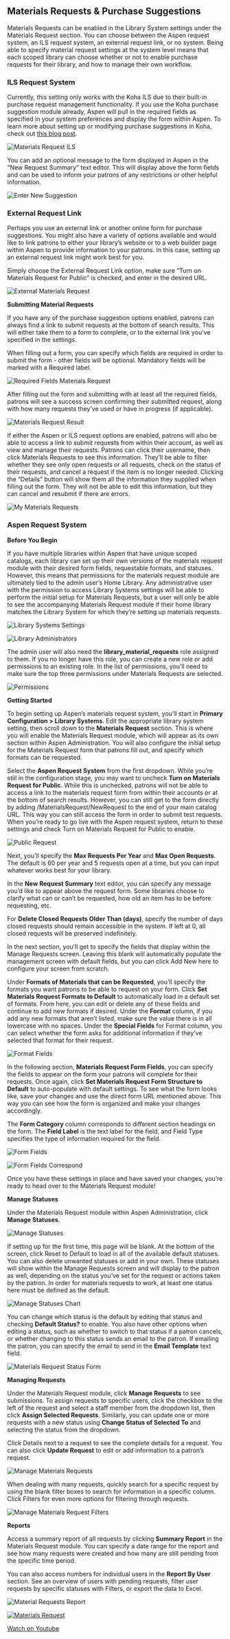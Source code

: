 ## Materials Requests & Purchase Suggestions

Materials Requests can be enabled in the Library System settings under the Materials Request section. You can choose between the Aspen request system, an ILS request system, an external request link, or no system. Being able to specify material request settings at the system level means that each scoped library can choose whether or not to enable purchase requests for their library, and how to manage their own workflow. 

### **ILS Request System**

Currently, this setting only works with the Koha ILS due to their built-in purchase request management functionality. If you use the Koha purchase suggestion module already, Aspen will pull in the required fields as specified in your system preferences and display the form within Aspen. To learn more about setting up or modifying purchase suggestions in Koha, check out [this blog post](https://bywatersolutions.com/news/purchase-suggestions-opac).

![Materials Request ILS](/manual/images/MaterialsRequestsILS.png) 

You can add an optional message to the form displayed in Aspen in the “New Request Summary” text editor. This will display above the form fields and can be used to inform your patrons of any restrictions or other helpful information. 

![Enter New Suggestion](/manual/images/EnterNewSuggestion.png)

### **External Request Link**

Perhaps you use an external link or another online form for purchase suggestions. You might also have a variety of options available and would like to link patrons to either your library’s website or to a web builder page within Aspen to provide information to your patrons. In this case, setting up an external request link might work best for you.

Simply choose the External Request Link option, make sure “Turn on Materials Request for Public” is checked, and enter in the desired URL. 

![External Materials Request](/manual/images/ExternalMaterialsRequest.png)

**Submitting Material Requests**

If you have any of the purchase suggestion options enabled, patrons can always find a link to submit requests at the bottom of search results. This will either take them to a form to complete, or to the external link you’ve specified in the settings.

When filling out a form, you can specify which fields are required in order to submit the form - other fields will be optional. Mandatory fields will be marked with a Required label. 

![Required Fields Materials Request](/manual/images/RequiredFieldsMaterialsRequest.png)

After filling out the form and submitting with at least all the required fields, patrons will see a success screen confirming their submitted request, along with how many requests they’ve used or have in progress (if applicable). 

![Materials Request Result](/manual/images/MaterialsRequestResult.png)

If either the Aspen or ILS request options are enabled, patrons will also be able to access a link to submit requests from within their account, as well as view and manage their requests. Patrons can click their username, then click Materials Requests to see this information. They’ll be able to filter whether they see only open requests or all requests, check on the status of their requests, and cancel a request if the item is no longer needed. Clicking the “Details” button will show them all the information they supplied when filling out the form. They will not be able to edit this information, but they can cancel and resubmit if there are errors.

![My Materials Requests](/manual/images/MyMaterialsRequests.png)

### **Aspen Request System**

**Before You Begin**

If you have multiple libraries within Aspen that have unique scoped catalogs, each library can set up their own versions of the materials request module with their desired form fields, requestable formats, and statuses. However, this means that permissions for the materials request module are ultimately tied to the admin user’s Home Library. Any administrative user with the permission to access Library Systems settings will be able to perform the initial setup for Materials Requests, but a user will only be able to see the accompanying Materials Request module if their home library matches the Library System for which they’re setting up materials requests.

![Library Systems Settings](/manual/images/MRLibrarySystems.png)

![Library Administrators](/manual/images/MRAdministrators.png)

The admin user will also need the **library_material_requests** role assigned to them. If you no longer have this role, you can create a new role or add permissions to an existing role. In the list of permissions, you’ll need to make sure the top three permissions under Materials Requests are selected. 

![Permissions](/manual/images/MRPermissions.png)

**Getting Started**

To begin setting up Aspen’s materials request system, you’ll start in **Primary Configuration > Library Systems**. Edit the appropriate library system setting, then scroll down to the **Materials Request** section. This is where you will enable the Materials Request module, which will appear as its own section within Aspen Administration. You will also configure the initial setup for the Materials Request form that patrons fill out, and specify which formats can be requested.

Select the **Aspen Request System** from the first dropdown. While you’re still in the configuration stage, you may want to uncheck **Turn on Materials Request for Public**. While this is unchecked, patrons will not be able to access a link to the materials request form from within their accounts or at the bottom of search results. However, you can still get to the form directly by adding /MaterialsRequest/NewRequest to the end of your main catalog URL. This way you can still access the form in order to submit test requests. When you’re ready to go live with the Aspen request system, return to these settings and check Turn on Materials Request for Public to enable.

![Public Request](/manual/images/MRPublicRequest.png)

Next, you’ll specify the **Max Requests Per Year** and **Max Open Requests**. The default is 60 per year and 5 requests open at a time, but you can input whatever works best for your library.

In the **New Request Summary** text editor, you can specify any message you’d like to appear above the request form. Some libraries choose to clarify what can or can’t be requested, how old an item has to be before requesting, etc. 

For **Delete Closed Requests Older Than (days)**, specify the number of days closed requests should remain accessible in the system. If left at 0, all closed requests will be preserved indefinitely.

In the next section, you’ll get to specify the fields that display within the Manage Requests screen. Leaving this blank will automatically populate the management screen with default fields, but you can click Add New here to configure your screen from scratch. 

Under **Formats of Materials that can be Requested**, you’ll specify the formats you want patrons to be able to request on your form. Click **Set Materials Request Formats to Default** to automatically load in a default set of formats. From here, you can edit or delete any of these fields and continue to add new formats if desired. Under the **Format** column, if you add any new formats that aren’t listed, make sure the value there is in all lowercase with no spaces. Under the **Special Fields** for Format column, you can select whether the form asks for additional information if they’ve selected that format for their request.

![Format Fields](/manual/images/MRFormatFields.png)

In the following section, **Materials Request Form Fields**, you can specify the fields to appear on the form your patrons will complete for their requests. Once again, click **Set Materials Request Form Structure to Default** to auto-populate with default settings. To see what the form looks like, save your changes and use the direct form URL mentioned above. This way you can see how the form is organized and make your changes accordingly.

The **Form Category** column corresponds to different section headings on the form. The **Field Label** is the text label for the field, and Field Type specifies the type of information required for the field.

![Form Fields](/manual/images/MRFormFields.png)

![Form Fields Correspond](/manual/images/MRFormFieldsCorrespond.png)

Once you have these settings in place and have saved your changes, you’re ready to head over to the Materials Request module!

**Manage Statuses**

Under the Materials Request module within Aspen Administration, click **Manage Statuses**.

![Manage Statuses](/manual/images/MRManageStatuses.png)

If setting up for the first time, this page will be blank. At the bottom of the screen, click Reset to Default to load in all of the available default statuses. You can also delete unwanted statuses or add in your own. These statuses will show within the Manage Requests screen and will display to the patron as well, depending on the status you’ve set for the request or actions taken by the patron. In order for materials requests to work, at least one status here must be defined as the default. 

![Manage Statuses Chart](/manual/images/MRMaterialsRequestStatus.png)

You can change which status is the default by editing that status and checking **Default Status?** to enable. You also have other options when editing a status, such as whether to switch to that status if a patron cancels, or whether changing to this status sends an email to the patron. If emailing the patron, you can specify the email to send in the **Email Template** text field. 

![Materials Request Status Form](/manual/images/MRMaterialsRequestStatusForm.png)

**Managing Requests**

Under the Materials Request module, click **Manage Requests** to see submissions. To assign requests to specific users, click the checkbox to the left of the request and select a staff member from the dropdown list, then click **Assign Selected Requests**. Similarly, you can update one or more requests with a new status using **Change Status of Selected To** and selecting the status from the dropdown.

Click Details next to a request to see the complete details for a request. You can also click **Update Request** to edit or add information to a patron’s request. 

![Manage Materials Requests](/manual/images/ManageMaterialsRequests.png)

When dealing with many requests, quickly search for a specific request by using the blank filter boxes to search for information in a specific column. Click Filters for even more options for filtering through requests.

![Manage Materials Request Filters](/manual/images/ManageMaterialsRequestsFilters.png)

**Reports**

Access a summary report of all requests by clicking **Summary Report** in the Materials Request module. You can specify a date range for the report and see how many requests were created and how many are still pending from the specific time period. 

You can also access numbers for individual users in the **Report By User** section. See an overview of users with pending requests, filter user requests by specific statuses with Filters, or export the data to Excel. 

![Material Requests Report](/manual/images/MRReports.png)



[![Materials Request](/manual/images/Materials-Request.jpg)](https://youtu.be/b7kEoeN6jKo)

[Watch on Youtube](https://youtu.be/b7kEoeN6jKo)
